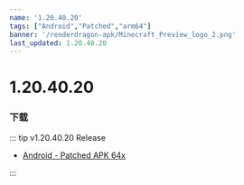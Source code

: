 ```yaml
---
name: '1.20.40.20'
tags: ["Android","Patched","arm64"]
banner: '/renderdragon-apk/Minecraft_Preview_logo_2.png'
last_updated: 1.20.40.20
---
```


# 1.20.40.20

### 下载

::: tip v1.20.40.20 Release

* [Android - Patched APK 64x](https://www.mediafire.com/file/tnbo8pt78nnt2m1/1.20.40.20_arm64_v8a_patched.apk/file)

:::

